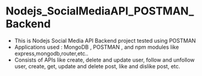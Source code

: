 # Nodejs_SocialMediaAPI_POSTMAN_Backend
- This is Nodejs Social Media API Backend project tested using POSTMAN
- Applications used : MongoDB , POSTMAN , and npm modules like express,mongodb,router,etc..
- Consists of APIs like create, delete and update user, follow and unfollow user, create, get, update and delete post, like and dislike post, etc.
